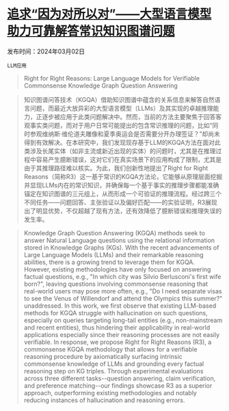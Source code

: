 # [追求“因为对所以对”——大型语言模型助力可靠解答常识知识图谱问题](https://arxiv.org/abs/2403.01390)

发布时间：2024年03月02日

`LLM应用`

> Right for Right Reasons: Large Language Models for Verifiable Commonsense Knowledge Graph Question Answering

> 知识图谱问答技术（KGQA）借助知识图谱中蕴含的关系信息来解答自然语言问题，而最近大放异彩的大型语言模型（LLMs）及其实现的卓越推理能力，正逐步被应用于此类问题解决中。然而，当前的方法主要聚焦于回答客观事实类问题，而对于用户日常可能提出的包含常识推理的问题，比如“同时参观维纳斯·维伦道夫雕像和夏季奥运会是否需要分开办理签证？”却尚未得到有效解决。在本研究中，我们发现现存基于LLM的KGQA方法在面对此类涉及长尾实体（如非主流或新近出现的实体）的问题时，尤其是在推理过程中容易产生臆断错误，这对它们在真实场景下的应用构成了限制，尤其是由于其推理路径难以核实。为此，我们创新性地提出了Right for Right Reasons（简称R3）这一基于常识的KGQA方法论，它能够从原理层面挖掘并显现LLMs内在的常识知识，并确保每一个基于事实的推理步骤都能准确锚定在知识图谱的三元组上，从而形成一个可验证的推理流程。经过跨三个不同任务——问题回答、主张验证以及偏好匹配——的实验证明，R3展现出了明显优势，不仅超越了现有方法，还有效降低了臆断错误和推理失误的发生率。

> Knowledge Graph Question Answering (KGQA) methods seek to answer Natural Language questions using the relational information stored in Knowledge Graphs (KGs). With the recent advancements of Large Language Models (LLMs) and their remarkable reasoning abilities, there is a growing trend to leverage them for KGQA. However, existing methodologies have only focused on answering factual questions, e.g., "In which city was Silvio Berlusconi's first wife born?", leaving questions involving commonsense reasoning that real-world users may pose more often, e.g., "Do I need separate visas to see the Venus of Willendorf and attend the Olympics this summer?" unaddressed. In this work, we first observe that existing LLM-based methods for KGQA struggle with hallucination on such questions, especially on queries targeting long-tail entities (e.g., non-mainstream and recent entities), thus hindering their applicability in real-world applications especially since their reasoning processes are not easily verifiable. In response, we propose Right for Right Reasons (R3), a commonsense KGQA methodology that allows for a verifiable reasoning procedure by axiomatically surfacing intrinsic commonsense knowledge of LLMs and grounding every factual reasoning step on KG triples. Through experimental evaluations across three different tasks--question answering, claim verification, and preference matching--our findings showcase R3 as a superior approach, outperforming existing methodologies and notably reducing instances of hallucination and reasoning errors.